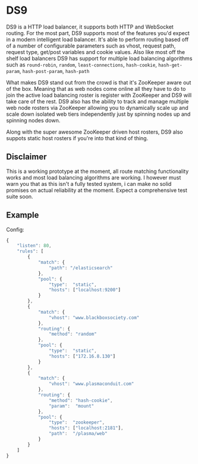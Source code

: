DS9
===
DS9 is a HTTP load balancer, it supports both HTTP and WebSocket routing.
For the most part, DS9 supports most of the features you'd expect in a
modern intelligent load balancer. It's able to perform routing based off
of a number of configurable parameters such as vhost, request path, request
type, get/post variables and cookie values. Also like most off the shelf
load balancers DS9 has support for multiple load balancing algorithms
such as `round-robin`, `random`, `least-connections`, `hash-cookie`,
`hash-get-param`, `hash-post-param`, `hash-path`

What makes DS9 stand out from the crowd is that it's ZooKeeper aware out
of the box. Meaning that as web nodes come online all they have to do to
join the active load balancing roster is register with ZooKeeper and DS9
will take care of the rest. DS9 also has the ability to track and manage
multiple web node rosters via ZooKeeper allowing you to dynamically scale
up and scale down isolated web tiers independently just by spinning nodes
up and spinning nodes down.

Along with the super awesome ZooKeeper driven host rosters, DS9 also suppots
static host rosters if you're into that kind of thing.

Disclaimer
----------
This is a working prototype at the moment, all route matching functionality
works and most load balancing algorithms are working. I however must warn you
that as this isn't a fully tested system, i can make no solid promises on
actual reliability at the moment. Expect a comprehensive test suite soon.

Example
-------
Config:
```javascript
{
    "listen": 80,
    "rules": [
        {
            "match": {
                "path": "/elasticsearch"
            },
            "pool": {
                "type":  "static",
                "hosts": ["localhost:9200"]
            }
        },
        {
            "match": {
                "vhost": "www.blackboxsociety.com"
            },
            "routing": {
                "method": "random"
            },
            "pool": {
                "type":  "static",
                "hosts": ["172.16.8.130"]
            }
        },
        {
            "match": {
                "vhost": "www.plasmaconduit.com"
            },
            "routing": {
                "method": "hash-cookie",
                "param":  "mount"
            },
            "pool": {
                "type":  "zookeeper",
                "hosts": ["localhost:2181"],
                "path":  "/plasma/web"
            }
        }
    ]
}

```

